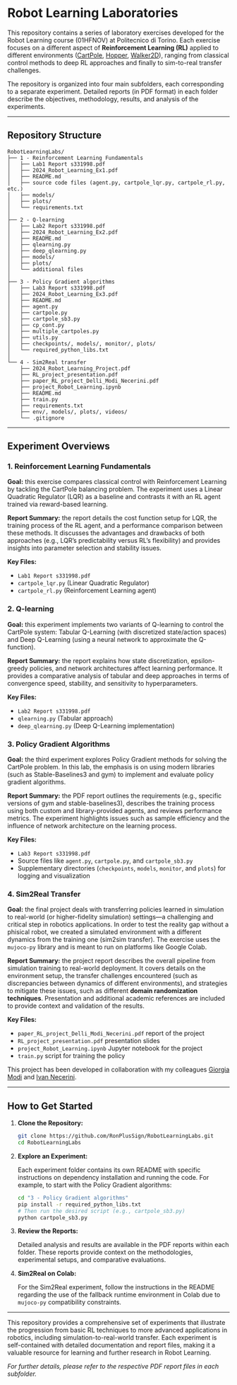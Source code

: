 # Robot Learning Laboratories

This repository contains a series of laboratory exercises developed for the Robot Learning course (01HFNOV) at Politecnico di Torino. Each exercise focuses on a different aspect of **Reinforcement Learning (RL)** applied to different environments ([CartPole](https://www.gymlibrary.dev/environments/classic_control/cart_pole/), [Hopper](https://www.gymlibrary.dev/environments/mujoco/hopper/), [Walker2D](https://www.gymlibrary.dev/environments/mujoco/hopper/)), ranging from classical control methods to deep RL approaches and finally to sim-to-real transfer challenges.

The repository is organized into four main subfolders, each corresponding to a separate experiment. Detailed reports (in PDF format) in each folder describe the objectives, methodology, results, and analysis of the experiments.

---

## Repository Structure

```
RobotLearningLabs/
├── 1 - Reinforcement Learning Fundamentals
│   ├── Lab1 Report s331998.pdf
│   ├── 2024_Robot_Learning_Ex1.pdf
│   ├── README.md
│   ├── source code files (agent.py, cartpole_lqr.py, cartpole_rl.py, etc.)
│   ├── models/
│   ├── plots/
│   └── requirements.txt
│
├── 2 - Q-learning
│   ├── Lab2 Report s331998.pdf
│   ├── 2024_Robot_Learning_Ex2.pdf
│   ├── README.md
│   ├── qlearning.py
│   ├── deep_qlearning.py
│   ├── models/
│   ├── plots/
│   └── additional files
│
├── 3 - Policy Gradient algorithms
│   ├── Lab3 Report s331998.pdf
│   ├── 2024_Robot_Learning_Ex3.pdf
│   ├── README.md
│   ├── agent.py
│   ├── cartpole.py
│   ├── cartpole_sb3.py
│   ├── cp_cont.py
│   ├── multiple_cartpoles.py
│   ├── utils.py
│   ├── checkpoints/, models/, monitor/, plots/
│   └── required_python_libs.txt
│
└── 4 - Sim2Real transfer
    ├── 2024_Robot_Learning_Project.pdf
    ├── RL_project_presentation.pdf
    ├── paper_RL_project_Delli_Modi_Necerini.pdf
    ├── project_Robot_Learning.ipynb
    ├── README.md
    ├── train.py
    ├── requirements.txt
    ├── env/, models/, plots/, videos/
    └── .gitignore
```

---

## Experiment Overviews

### 1. Reinforcement Learning Fundamentals

**Goal:** this exercise compares classical control with Reinforcement Learning by tackling the CartPole balancing problem. The experiment uses a Linear Quadratic Regulator (LQR) as a baseline and contrasts it with an RL agent trained via reward-based learning.

**Report Summary:** the report details the cost function setup for LQR, the training process of the RL agent, and a performance comparison between these methods. It discusses the advantages and drawbacks of both approaches (e.g., LQR’s predictability versus RL’s flexibility) and provides insights into parameter selection and stability issues.

**Key Files:**
- `Lab1 Report s331998.pdf`
- `cartpole_lqr.py` (Linear Quadratic Regulator)
- `cartpole_rl.py` (Reinforcement Learning agent)

### 2. Q-learning

**Goal:** this experiment implements two variants of Q-learning to control the CartPole system: Tabular Q-Learning (with discretized state/action spaces) and Deep Q-Learning (using a neural network to approximate the Q-function).

**Report Summary:** the report explains how state discretization, epsilon-greedy policies, and network architectures affect learning performance. It provides a comparative analysis of tabular and deep approaches in terms of convergence speed, stability, and sensitivity to hyperparameters.

**Key Files:**  
- `Lab2 Report s331998.pdf`  
- `qlearning.py` (Tabular approach)  
- `deep_qlearning.py` (Deep Q-Learning implementation)

### 3. Policy Gradient Algorithms

**Goal:** the third experiment explores Policy Gradient methods for solving the CartPole problem. In this lab, the emphasis is on using modern libraries (such as Stable-Baselines3 and gym) to implement and evaluate policy gradient algorithms.

**Report Summary:** the PDF report outlines the requirements (e.g., specific versions of gym and stable-baselines3), describes the training process using both custom and library-provided agents, and reviews performance metrics. The experiment highlights issues such as sample efficiency and the influence of network architecture on the learning process.

**Key Files:**  
- `Lab3 Report s331998.pdf`  
- Source files like `agent.py`, `cartpole.py`, and `cartpole_sb3.py`  
- Supplementary directories (`checkpoints`, `models`, `monitor`, and `plots`) for logging and visualization

### 4. Sim2Real Transfer

**Goal:** the final project deals with transferring policies learned in simulation to real-world (or higher-fidelity simulation) settings—a challenging and critical step in robotics applications. In order to test the reality gap without a phisical robot, we created a simulated environment with a different dynamics from the training one (sim2sim transfer).
The exercise uses the `mujoco-py` library and is meant to run on platforms like Google Colab.

**Report Summary:** the project report describes the overall pipeline from simulation training to real-world deployment. It covers details on the environment setup, the transfer challenges encountered (such as discrepancies between dynamics of different environments), and strategies to mitigate these issues, such as different **domain randomization techniques**. Presentation and additional academic references are included to provide context and validation of the results.

**Key Files:**  
- `paper_RL_project_Delli_Modi_Necerini.pdf` report of the project
- `RL_project_presentation.pdf` presentation slides
- `project_Robot_Learning.ipynb` Jupyter notebook for the project
- `train.py` script for training the policy

This project has been developed in collaboration with my colleagues [Giorgia Modi](https://github.com/GiorgiaModi) and [Ivan Necerini](https://github.com/IvanNece).

---

## How to Get Started

1. **Clone the Repository:**

   ```bash
   git clone https://github.com/RonPlusSign/RobotLearningLabs.git
   cd RobotLearningLabs
   ```

2. **Explore an Experiment:**

   Each experiment folder contains its own README with specific instructions on dependency installation and running the code. For example, to start with the Policy Gradient algorithms:

   ```bash
   cd "3 - Policy Gradient algorithms"
   pip install -r required_python_libs.txt
   # Then run the desired script (e.g., cartpole_sb3.py)
   python cartpole_sb3.py
   ```

3. **Review the Reports:**

   Detailed analysis and results are available in the PDF reports within each folder. These reports provide context on the methodologies, experimental setups, and comparative evaluations.

4. **Sim2Real on Colab:**

   For the Sim2Real experiment, follow the instructions in the README regarding the use of the fallback runtime environment in Colab due to `mujoco-py` compatibility constraints.

---

This repository provides a comprehensive set of experiments that illustrate the progression from basic RL techniques to more advanced applications in robotics, including simulation-to-real-world transfer. Each experiment is self-contained with detailed documentation and report files, making it a valuable resource for learning and further research in Robot Learning.

*For further details, please refer to the respective PDF report files in each subfolder.*